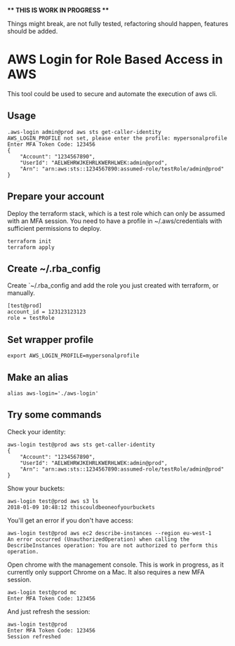 **\*\* THIS IS WORK IN PROGRESS \*\***

Things might break, are not fully tested, refactoring should happen, features should be added.

# AWS Login for Role Based Access in AWS

This tool could be used to secure and automate the execution of aws cli.

## Usage

```
.aws-login admin@prod aws sts get-caller-identity
AWS_LOGIN_PROFILE not set, please enter the profile: mypersonalprofile
Enter MFA Token Code: 123456
{
    "Account": "1234567890",
    "UserId": "AELWEHRWJKEHRLKWERHLWEK:admin@prod",
    "Arn": "arn:aws:sts::1234567890:assumed-role/testRole/admin@prod"
}
```

## Prepare your account

Deploy the terraform stack, which is a test role which can only be assumed with an MFA session. You need to have a profile in ~/.aws/credentials with sufficient permissions to deploy.

```
terraform init
terraform apply
```

## Create ~/.rba_config

Create `~/.rba_config and add the role you just created with terraform, or manually.

```
[test@prod]
account_id = 123123123123
role = testRole
```

## Set wrapper profile

```
export AWS_LOGIN_PROFILE=mypersonalprofile
```

## Make an alias

```
alias aws-login='./aws-login'
```

## Try some commands

Check your identity:

```
aws-login test@prod aws sts get-caller-identity
{
    "Account": "1234567890",
    "UserId": "AELWEHRWJKEHRLKWERHLWEK:admin@prod",
    "Arn": "arn:aws:sts::1234567890:assumed-role/testRole/admin@prod"
}
```

Show your buckets:

```
aws-login test@prod aws s3 ls
2018-01-09 10:48:12 thiscouldbeoneofyourbuckets
```

You'll get an error if you don't have access:

```
aws-login test@prod aws ec2 describe-instances --region eu-west-1
An error occurred (UnauthorizedOperation) when calling the DescribeInstances operation: You are not authorized to perform this operation.
```

Open chrome with the management console. This is work in progress, as it currently only support Chrome on a Mac. It also requires a new MFA session.

```
aws-login test@prod mc
Enter MFA Token Code: 123456
```

And just refresh the session:

```
aws-login test@prod
Enter MFA Token Code: 123456
Session refreshed
```